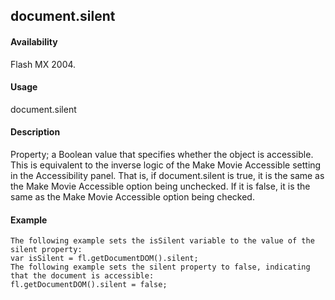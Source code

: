 ## document.silent

#### Availability

Flash MX 2004.

#### Usage

document.silent

#### Description

Property; a Boolean value that specifies whether the object is accessible. This is equivalent to the inverse logic of the Make Movie Accessible setting in the Accessibility panel. That is, if document.silent is true, it is the same as the Make Movie Accessible option being unchecked. If it is false, it is the same as the Make Movie Accessible option being checked.

#### Example

```
The following example sets the isSilent variable to the value of the silent property:
var isSilent = fl.getDocumentDOM().silent;
The following example sets the silent property to false, indicating that the document is accessible:
fl.getDocumentDOM().silent = false;

```